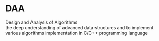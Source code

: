 # DAA
Design and Analysis of Algorithms</br>
the deep understanding of advanced data structures and to implement various algorithms implementation in C/C++ programming language
